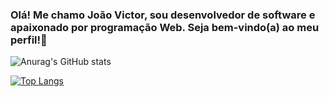 ### Olá! Me chamo João Victor, sou desenvolvedor de software e apaixonado por programação Web. Seja bem-vindo(a) ao meu perfil!👋

![Anurag's GitHub stats](https://github-readme-stats.vercel.app/api?username=joaovictorssz&theme=dracula&show_icons=true)

[![Top Langs](https://github-readme-stats.vercel.app/api/top-langs/?username=joaovictorssz)](https://github.com/anuraghazra/github-readme-stats)
